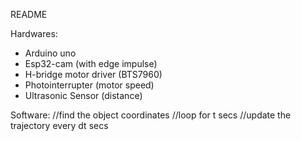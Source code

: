 README

Hardwares:
* Arduino uno
* Esp32-cam (with edge impulse)
* H-bridge motor driver (BTS7960)
* Photointerrupter (motor speed)
* Ultrasonic Sensor (distance)

Software:
//find the object coordinates
//loop for t secs
//update the trajectory every dt secs
